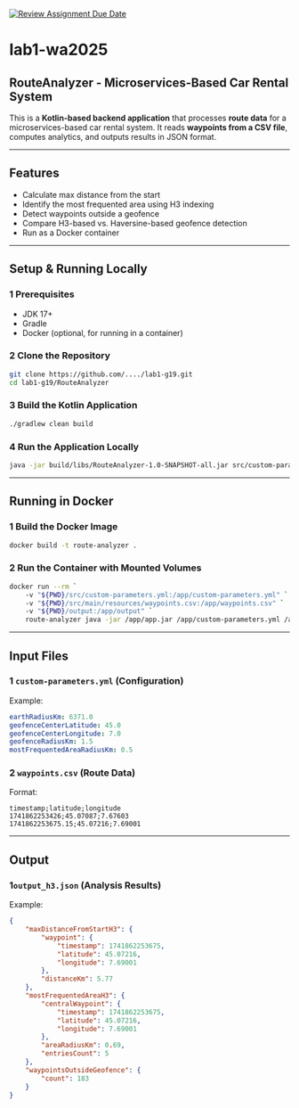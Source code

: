 [![Review Assignment Due Date](https://classroom.github.com/assets/deadline-readme-button-22041afd0340ce965d47ae6ef1cefeee28c7c493a6346c4f15d667ab976d596c.svg)](https://classroom.github.com/a/vlo9idtn)
# lab1-wa2025

## RouteAnalyzer - Microservices-Based Car Rental System
This is a **Kotlin-based backend application** that processes **route data** for a microservices-based car rental system. It reads **waypoints from a CSV file**, computes analytics, and outputs results in JSON format.

---

## Features
-  Calculate max distance from the start
-  Identify the most frequented area using H3 indexing
-  Detect waypoints outside a geofence
-  Compare H3-based vs. Haversine-based geofence detection
-  Run as a Docker container

---

## Setup & Running Locally
### 1️ Prerequisites
- JDK 17+
- Gradle
- Docker (optional, for running in a container)

### 2️ Clone the Repository
```bash
git clone https://github.com/..../lab1-g19.git
cd lab1-g19/RouteAnalyzer
```

### 3️ Build the Kotlin Application
```bash
./gradlew clean build
```

### 4️ Run the Application Locally
```bash
java -jar build/libs/RouteAnalyzer-1.0-SNAPSHOT-all.jar src/custom-parameters.yml src/main/resources/waypoints.csv
```

---

## Running in Docker
### 1️ Build the Docker Image
```bash
docker build -t route-analyzer .
```

### 2️ Run the Container with Mounted Volumes
```bash
docker run --rm `
    -v "${PWD}/src/custom-parameters.yml:/app/custom-parameters.yml" `
    -v "${PWD}/src/main/resources/waypoints.csv:/app/waypoints.csv" `
    -v "${PWD}/output:/app/output" `
    route-analyzer java -jar /app/app.jar /app/custom-parameters.yml /app/waypoints.csv
```

---

## Input Files
### 1️ `custom-parameters.yml` (Configuration)
Example:
```yaml
earthRadiusKm: 6371.0
geofenceCenterLatitude: 45.0
geofenceCenterLongitude: 7.0
geofenceRadiusKm: 1.5
mostFrequentedAreaRadiusKm: 0.5
```

### 2️ `waypoints.csv` (Route Data)
Format:
```
timestamp;latitude;longitude
1741862253426;45.07087;7.67603
1741862253675.15;45.07216;7.69001
```

---

## Output
### 1️`output_h3.json` (Analysis Results)
Example:
```json
{
    "maxDistanceFromStartH3": {
        "waypoint": {
            "timestamp": 1741862253675,
            "latitude": 45.07216,
            "longitude": 7.69001
        },
        "distanceKm": 5.77
    },
    "mostFrequentedAreaH3": {
        "centralWaypoint": {
            "timestamp": 1741862253675,
            "latitude": 45.07216,
            "longitude": 7.69001
        },
        "areaRadiusKm": 0.69,
        "entriesCount": 5
    },
    "waypointsOutsideGeofence": {
        "count": 183
    }
}
```

